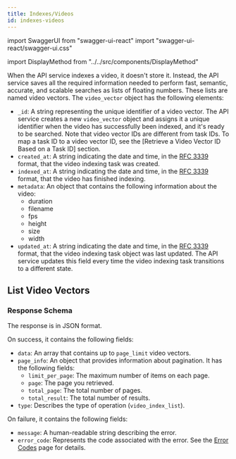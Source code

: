 ```yaml
---
title: Indexes/Videos
id: indexes-videos
---
```


import SwaggerUI from "swagger-ui-react"
import "swagger-ui-react/swagger-ui.css"

import DisplayMethod from "../../src/components/DisplayMethod"

When the API service indexes a video, it doesn't store it. Instead, the API service saves all the required information needed to perform fast, semantic, accurate, and scalable searches as lists of floating numbers. These lists are named video vectors.
The `video_vector` object has the following elements:
- `_id`: A string representing the unique identifier of a video vector. The API service creates a new `video_vector` object and assigns it a unique identifier when the video has successfully been indexed, and it's ready to be searched. Note that video vector IDs are different from task IDs. To map a task ID to a video vector ID, see the [Retrieve a Video Vector ID Based on a Task ID] <!--TODO: Add link--> section.
- `created_at`: A string indicating the date and time, in the [RFC 3339](https://datatracker.ietf.org/doc/html/rfc3339) format, that the video indexing task was created.
- `indexed_at`: A string indicating the date and time, in the [RFC 3339](https://datatracker.ietf.org/doc/html/rfc3339) format, that the video has finished indexing.
- `metadata`: An object that contains the following information about the video:
  - duration
  - filename
  - fps
  - height
  - size
  - width
- `updated_at`: A string indicating the date and time, in the [RFC 3339](https://datatracker.ietf.org/doc/html/rfc3339) format, that the video indexing task object was last updated. The API service updates this field every time the video indexing task transitions to a different state.

## List Video Vectors

<DisplayMethod path="/indexes/{index-id}/videos" method="get"/>

### Response Schema

The response is in JSON format. 

On success, it contains the following fields:
- `data`: An array that contains up to `page_limit` video vectors.
- `page_info`: An object that provides information about pagination. It has the following fields:
  - `limit_per_page`: The maximum number of items on each page.
  - `page`: The page you retrieved.
  - `total_page`: The total number of pages.
  - `total_result`: The total number of results.
- `type`: Describes the type of operation (`video_index_list`).

On failure, it contains the following fields:
- `message`: A human-readable string describing the error.
- `error_code`: Represents the code associated with the error. See the [Error Codes](/api-reference/error-codes) page for details.